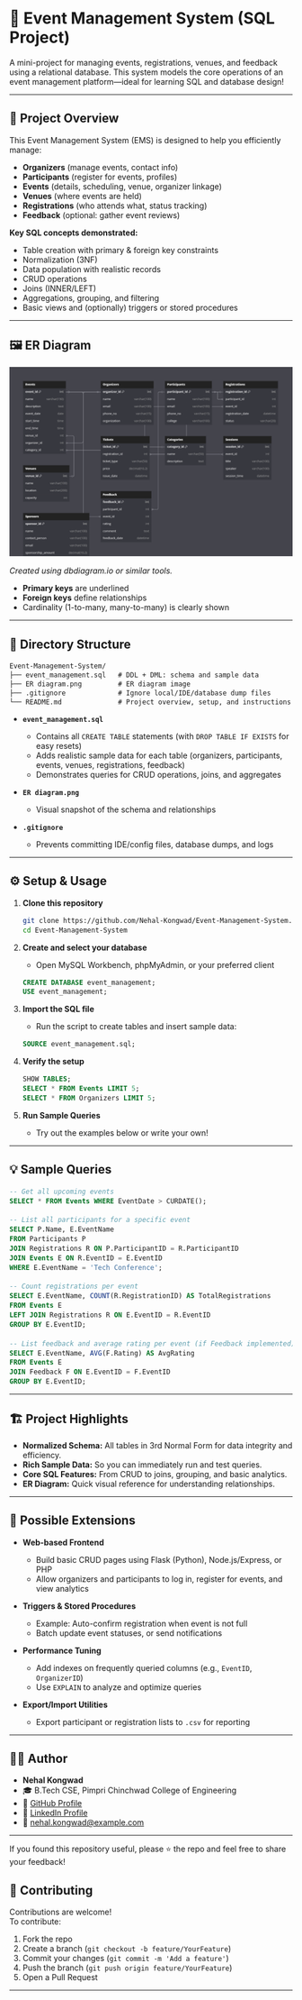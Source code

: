 # 🎉 Event Management System (SQL Project)

A mini-project for managing events, registrations, venues, and feedback using a relational database. This system models the core operations of an event management platform—ideal for learning SQL and database design!

---

## 📌 Project Overview

This Event Management System (EMS) is designed to help you efficiently manage:

- **Organizers** (manage events, contact info)
- **Participants** (register for events, profiles)
- **Events** (details, scheduling, venue, organizer linkage)
- **Venues** (where events are held)
- **Registrations** (who attends what, status tracking)
- **Feedback** (optional: gather event reviews)

**Key SQL concepts demonstrated:**
- Table creation with primary & foreign key constraints
- Normalization (3NF)
- Data population with realistic records
- CRUD operations
- Joins (INNER/LEFT)
- Aggregations, grouping, and filtering
- Basic views and (optionally) triggers or stored procedures

---

## 🖼️ ER Diagram

![ER Diagram](ER%20diagram.png)

*Created using dbdiagram.io or similar tools.*

- **Primary keys** are underlined
- **Foreign keys** define relationships
- Cardinality (1-to-many, many-to-many) is clearly shown

---

## 📂 Directory Structure

```
Event-Management-System/
├── event_management.sql   # DDL + DML: schema and sample data
├── ER diagram.png         # ER diagram image
├── .gitignore             # Ignore local/IDE/database dump files
└── README.md              # Project overview, setup, and instructions
```

- **`event_management.sql`**  
  - Contains all `CREATE TABLE` statements (with `DROP TABLE IF EXISTS` for easy resets)
  - Adds realistic sample data for each table (organizers, participants, events, venues, registrations, feedback)
  - Demonstrates queries for CRUD operations, joins, and aggregates

- **`ER diagram.png`**  
  - Visual snapshot of the schema and relationships

- **`.gitignore`**  
  - Prevents committing IDE/config files, database dumps, and logs

---

## ⚙️ Setup & Usage

1. **Clone this repository**
    ```bash
    git clone https://github.com/Nehal-Kongwad/Event-Management-System.git
    cd Event-Management-System
    ```

2. **Create and select your database**
    - Open MySQL Workbench, phpMyAdmin, or your preferred client
    ```sql
    CREATE DATABASE event_management;
    USE event_management;
    ```

3. **Import the SQL file**
    - Run the script to create tables and insert sample data:
    ```sql
    SOURCE event_management.sql;
    ```

4. **Verify the setup**
    ```sql
    SHOW TABLES;
    SELECT * FROM Events LIMIT 5;
    SELECT * FROM Organizers LIMIT 5;
    ```

5. **Run Sample Queries**
    - Try out the examples below or write your own!

---

## 💡 Sample Queries

```sql
-- Get all upcoming events
SELECT * FROM Events WHERE EventDate > CURDATE();

-- List all participants for a specific event
SELECT P.Name, E.EventName
FROM Participants P
JOIN Registrations R ON P.ParticipantID = R.ParticipantID
JOIN Events E ON R.EventID = E.EventID
WHERE E.EventName = 'Tech Conference';

-- Count registrations per event
SELECT E.EventName, COUNT(R.RegistrationID) AS TotalRegistrations
FROM Events E
LEFT JOIN Registrations R ON E.EventID = R.EventID
GROUP BY E.EventID;

-- List feedback and average rating per event (if Feedback implemented)
SELECT E.EventName, AVG(F.Rating) AS AvgRating
FROM Events E
JOIN Feedback F ON E.EventID = F.EventID
GROUP BY E.EventID;
```

---

## 🏗️ Project Highlights

- **Normalized Schema:** All tables in 3rd Normal Form for data integrity and efficiency.
- **Rich Sample Data:** So you can immediately run and test queries.
- **Core SQL Features:** From CRUD to joins, grouping, and basic analytics.
- **ER Diagram:** Quick visual reference for understanding relationships.

---

## 🚀 Possible Extensions

- **Web-based Frontend**
  - Build basic CRUD pages using Flask (Python), Node.js/Express, or PHP
  - Allow organizers and participants to log in, register for events, and view analytics

- **Triggers & Stored Procedures**
  - Example: Auto-confirm registration when event is not full
  - Batch update event statuses, or send notifications

- **Performance Tuning**
  - Add indexes on frequently queried columns (e.g., `EventID`, `OrganizerID`)
  - Use `EXPLAIN` to analyze and optimize queries

- **Export/Import Utilities**
  - Export participant or registration lists to `.csv` for reporting

---

## 🙋‍♀️ Author

- **Nehal Kongwad**  
- 🎓 B.Tech CSE, Pimpri Chinchwad College of Engineering  
- 🔗 [GitHub Profile](https://github.com/Nehal-Kongwad)  
- 🔗 [LinkedIn Profile](https://www.linkedin.com/in/nehal-kongwad)  
- 📧 nehal.kongwad@example.com  

---

If you found this repository useful, please ⭐ the repo and feel free to share your feedback!


## 🤝 Contributing

Contributions are welcome!  
To contribute:

1. Fork the repo
2. Create a branch (`git checkout -b feature/YourFeature`)
3. Commit your changes (`git commit -m 'Add a feature'`)
4. Push the branch (`git push origin feature/YourFeature`)
5. Open a Pull Request


---

> 
